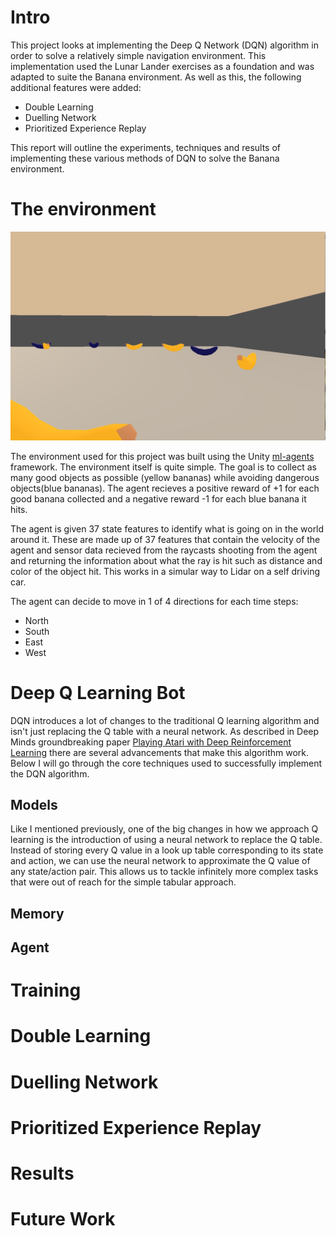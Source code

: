 # Intro

This project looks at implementing the Deep Q Network (DQN) algorithm in order to solve a relatively simple navigation environment. 
This implementation used the Lunar Lander exercises as a foundation and was adapted to suite the Banana environment. As well as this, 
the following additional features were added:

* Double Learning
* Duelling Network
* Prioritized Experience Replay

This report will outline the experiments, techniques and results of implementing these various methods of DQN to solve the Banana environment.

# The environment

![Environment](https://github.com/djbyrne/DDQN_Navigation/blob/master/images/Screen%20Shot%202018-11-20%20at%2006.50.19.png)

The environment used for this project was built using the Unity [ml-agents](https://github.com/Unity-Technologies/ml-agents) framework.
The environment itself is quite simple. The goal is to collect as many good objects as possible (yellow bananas) while avoiding dangerous objects(blue bananas).
The agent recieves a positive reward of +1 for each good banana collected and a negative reward -1 for each blue banana it hits.

The agent is given 37 state features to identify what is going on in the world around it. These are made up of 37 features that contain the velocity of the agent and 
sensor data recieved from the raycasts shooting from the agent and returning the information about what the ray is hit such as distance and color of the object hit. 
This works in a simular way to Lidar on a self driving car.

The agent can decide to move in 1 of 4 directions for each time steps:
* North 
* South
* East
* West

# Deep Q Learning Bot
DQN introduces a lot of changes to the traditional Q learning algorithm and isn't just replacing the Q table with a neural network.
As described in Deep Minds groundbreaking paper [Playing Atari with Deep Reinforcement Learning](https://arxiv.org/pdf/1312.5602.pdf) there are 
several advancements that make this algorithm work. Below I will go through the core techniques used to successfully implement the DQN algorithm.

## Models

Like I mentioned previously, one of the big changes in how we approach Q learning is the introduction of using a neural network to replace the Q table. Instead of storing every Q value in a look up table corresponding to its state and action, we can use the neural network to approximate the Q value of any state/action pair. This allows us to tackle infinitely more complex tasks that were out of reach for the simple tabular approach.

## Memory

## Agent

# Training



# Double Learning

# Duelling Network

# Prioritized Experience Replay

# Results

# Future Work

